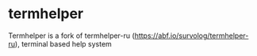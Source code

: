 # termhelper
Termhelper is a fork of termhelper-ru (https://abf.io/survolog/termhelper-ru), terminal based help system
